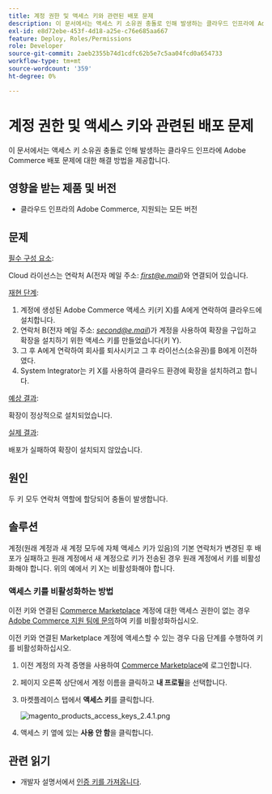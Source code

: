 ```yaml
---
title: 계정 권한 및 액세스 키와 관련된 배포 문제
description: 이 문서에서는 액세스 키 소유권 충돌로 인해 발생하는 클라우드 인프라에 Adobe Commerce 배포 문제에 대한 해결 방법을 제공합니다.
exl-id: e8d72ebe-453f-4d18-a25e-c76e685aa667
feature: Deploy, Roles/Permissions
role: Developer
source-git-commit: 2aeb2355b74d1cdfc62b5e7c5aa04fcd0a654733
workflow-type: tm+mt
source-wordcount: '359'
ht-degree: 0%

---
```


# 계정 권한 및 액세스 키와 관련된 배포 문제

이 문서에서는 액세스 키 소유권 충돌로 인해 발생하는 클라우드 인프라에 Adobe Commerce 배포 문제에 대한 해결 방법을 제공합니다.

## 영향을 받는 제품 및 버전

* 클라우드 인프라의 Adobe Commerce, 지원되는 모든 버전

## 문제

<u>필수 구성 요소</u>:

Cloud 라이선스는 연락처 A(전자 메일 주소: *<u>first@e.mail</u>*)와 연결되어 있습니다.

<u>재현 단계</u>:

1. 계정에 생성된 Adobe Commerce 액세스 키(키 X)를 A에게 연락하여 클라우드에 설치합니다.
1. 연락처 B(전자 메일 주소: *<u>second@e.mail</u>*)가 계정을 사용하여 확장을 구입하고 확장을 설치하기 위한 액세스 키를 만들었습니다(키 Y).
1. 그 후 A에게 연락하여 회사를 퇴사시키고 그 후 라이선스(소유권)를 B에게 이전하였다.
1. System Integrator는 키 X를 사용하여 클라우드 환경에 확장을 설치하려고 합니다.

<u>예상 결과</u>:

확장이 정상적으로 설치되었습니다.

<u>실제 결과</u>:

배포가 실패하여 확장이 설치되지 않았습니다.

## 원인

두 키 모두 연락처 역할에 할당되어 충돌이 발생합니다.

## 솔루션

계정(원래 계정과 새 계정 모두에 자체 액세스 키가 있음)의 기본 연락처가 변경된 후 배포가 실패하고 원래 계정에서 새 계정으로 키가 전송된 경우 원래 계정에서 키를 비활성화해야 합니다. 위의 예에서 키 X는 비활성화해야 합니다.

### 액세스 키를 비활성화하는 방법

이전 키와 연결된 [Commerce Marketplace](https://marketplace.magento.com/) 계정에 대한 액세스 권한이 없는 경우 [Adobe Commerce 지원 팀에 문의](/help/help-center-guide/help-center/magento-help-center-user-guide.md#submit-ticket)하여 키를 비활성화하십시오.

이전 키와 연결된 Marketplace 계정에 액세스할 수 있는 경우 다음 단계를 수행하여 키를 비활성화하십시오.

1. 이전 계정의 자격 증명을 사용하여 [Commerce Marketplace](https://marketplace.magento.com/)에 로그인합니다.
1. 페이지 오른쪽 상단에서 계정 이름을 클릭하고 **내 프로필**&#x200B;을 선택합니다.
1. 마켓플레이스 탭에서 **액세스 키**&#x200B;를 클릭합니다.

   ![magento_products_access_keys_2.4.1.png](/help/troubleshooting/miscellaneous/assets/magento_products_access_keys_2.4.1.png)

1. 액세스 키 옆에 있는 **사용 안 함**&#x200B;을 클릭합니다.

## 관련 읽기

* 개발자 설명서에서 [인증 키를 가져옵니다](https://experienceleague.adobe.com/ko/docs/commerce-operations/installation-guide/prerequisites/authentication-keys).
